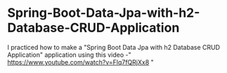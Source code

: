 # Spring-Boot-Data-Jpa-with-h2-Database-CRUD-Application
I practiced how to make a "Spring Boot Data Jpa with h2 Database CRUD Application" application using this video -" https://www.youtube.com/watch?v=Flq7fQRjXx8 "

